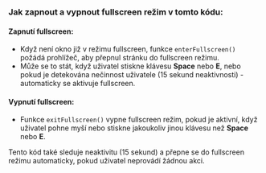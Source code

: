 ### Jak zapnout a vypnout fullscreen režim v tomto kódu:

#### Zapnutí fullscreen:
- Když není okno již v režimu fullscreen, funkce `enterFullscreen()` požádá prohlížeč, aby přepnul stránku do fullscreen režimu.
- Může se to stát, když uživatel stiskne klávesu **Space** nebo **E**, nebo pokud je detekována nečinnost uživatele (15 sekund neaktivnosti) - automaticky se aktivuje fullscreen.

#### Vypnutí fullscreen:
- Funkce `exitFullscreen()` vypne fullscreen režim, pokud je aktivní, když uživatel pohne myší nebo stiskne jakoukoliv jinou klávesu než **Space** nebo **E**.

Tento kód také sleduje neaktivitu (15 sekund) a přepne se do fullscreen režimu automaticky, pokud uživatel neprovádí žádnou akci.
